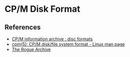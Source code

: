 # CP/M Disk Format

## References

- [CP/M information archive : disc formats](https://www.seasip.info/Cpm/formats.html)
- [cpm(5): CP/M disk/file system format - Linux man page](https://linux.die.net/man/5/cpm)
- [The Rogue Archive](https://britzl.github.io/roguearchive/)
